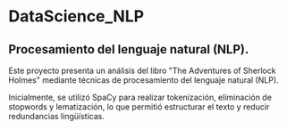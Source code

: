 # DataScience_NLP
## Procesamiento del lenguaje natural (NLP).

Este proyecto presenta un análisis del libro "The Adventures of Sherlock Holmes" mediante técnicas de procesamiento del lenguaje natural (NLP).

Inicialmente, se utilizó SpaCy para realizar tokenización, eliminación de stopwords y lematización, lo que permitió estructurar el texto y reducir redundancias lingüísticas.
